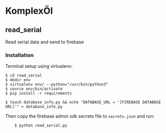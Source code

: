 
# KomplexÖl

## read_serial

Read serial data and send to firebase

### Installation

Terminal setup using virtualenv:
```
$ cd read_serial
$ mkdir env
$ virtualenv env/ --python="/usr/bin/python3"
$ source env/bin/activate
$ pip install -r requirements

$ touch database_info.py && echo "DATABASE_URL = '[FIREBASE DATABASE URL]'" > database_info.py
```

Then copy the firebase admin sdk secrets file to ```secrets.json``` and run:
``` 
    $ python read_serial.py
```

